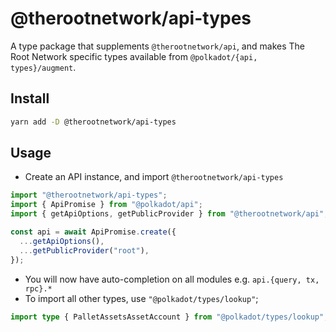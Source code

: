 # @therootnetwork/api-types

A type package that supplements `@therootnetwork/api`, and makes The Root Network specific types available from `@polkadot/{api, types}/augment`.

## Install

```bash
yarn add -D @therootnetwork/api-types
```

## Usage

- Create an API instance, and import `@therootnetwork/api-types`

```typescript
import "@therootnetwork/api-types";
import { ApiPromise } from "@polkadot/api";
import { getApiOptions, getPublicProvider } from "@therootnetwork/api";

const api = await ApiPromise.create({
  ...getApiOptions(),
  ...getPublicProvider("root"),
});
```

- You will now have auto-completion on all modules e.g. `api.{query, tx, rpc}.*`
- To import all other types, use `"@polkadot/types/lookup"`;

```typescript
import type { PalletAssetsAssetAccount } from "@polkadot/types/lookup";
```
